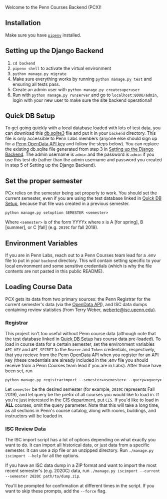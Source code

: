 Welcome to the Penn Courses Backend (PCX)!

## Installation

Make sure you have [`pipenv`](https://docs.pipenv.org/en/latest/) installed.

## Setting up the Django Backend

1. `cd backend`
2. `pipenv shell` to activate the virtual environment
3. `python manage.py migrate`
4. Make sure everything works by running `python manage.py test` and
   ensuring all tests pass.
5. Create an admin user with `python manage.py createsuperuser`
6. Run with `python manage.py runserver` and go to `localhost:8000/admin`, login with your
   new user to make sure the site backend operational!

## Quick DB Setup

To get going quickly with a local database loaded with lots of test data,
you can download this [db.sqlite3](https://penn-labs.slack.com/files/UNUMGB11A/F02EYAVE5S6/db.sqlite3)
file and put it in your `backend` directory. This file is only accessible to
Penn Labs members (anyone else should sign up for a [Penn OpenData API key](https://esb.isc-seo.upenn.edu/8091/documentation#security)
and follow the steps below). You can replace the existing db.sqlite file generated from step 3 in
[Setting up the Django Backend](#setting-up-the-django-backend).
The admin username is `admin` and the password is `admin` if you use this test db
(rather than the admin username and password you created in step 5 of Setting up the Django Backend).

## Set the proper semester

PCx relies on the semester being set properly to work. You should set the current semester,
even if you are using the test database linked in [Quick DB Setup](#quick-db-setup),
because that file was created in a previous semester.

`python manage.py setoption SEMESTER <semester>`

Where `<semester>` is of the form YYYYx where x is A [for spring],
B [summer], or C [fall] (e.g. `2019C` for fall 2019).

## Environment Variables

If you are in Penn Labs, reach out to a Penn Courses team lead for a .env file to
put in your `backend` directory. This will contain setting specific to your local
environment and some sensitive credentials (which is why the file contents are not
pasted in this public README).

## Loading Course Data

PCX gets its data from two primary sources: the Penn Registrar for the
current semester's data (via the [OpenData API](https://esb.isc-seo.upenn.edu/8091/documentation#overview)),
and ISC data dumps containing review statistics (from Terry Weber, [weberte@isc.upenn.edu](mailto:weberte@isc.upenn.edu)).

### Registrar

This project isn't too useful without Penn course data (although note that the
test database linked in [Quick DB Setup](#quick-db-setup) has course data pre-loaded).
To load in course data for a certain semester, set the environment variables
`API_KEY` and `API_SECRET` to the `Bearer` and `Token` credentials, respectively,
that you recieve from the Penn OpenData API when you register for an API key
(these credentials are already included in the .env file you should receive from a
Penn Courses team lead if you are in Labs).
After those have been set, run

`python manage.py registrarimport --semester=<semester> --query=<query>`

Let `semester` be the desired semester (for example, `2019C` represents
Fall 2019), and let query be the prefix of all courses you would like to
load in. If you're just interested in the CIS department, put `CIS`. If
you'd like to load in **ALL** courses, omit the query parameter. Note
that this will take a long time, as all sections in Penn's course catalog,
along with rooms, buildings, and instructors will be loaded in.

### ISC Review Data

The ISC import script has a lot of options depending on what exactly you want to do.
It can import all historical data, or just data from a specific semester. It can use
a zip file or an unzipped directory. Run `./manage.py iscimport --help` for all the
options.

If you have an ISC data dump in a ZIP format and want to import the most recent semester's (e.g. 2020C)
data, run `./manage.py iscimport --current --semester 2020C path/to/dump.zip`.

You'll be prompted for confirmation at different times in the script. If you want to skip these
prompts, add the `--force` flag.
